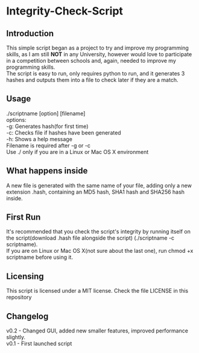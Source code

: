 # Integrity-Check-Script
## Introduction
  This simple script began as a project to try and improve my programming skills, as I am still **NOT** in any University, however would love to participate in a competition between schools and, again, needed to improve my programming skills.<br/>
  The script is easy to run, only requires python to run, and it generates 3 hashes and outputs them into a file to check later if they are a match.
## Usage
  ./scriptname [option] \[filename] <br/>
  options: <br/>
    -g: Generates hash(for first time)<br/>
    -c: Checks file if hashes have been generated<br/>
    -h: Shows a help message<br/>
  Filename is required after -g or -c<br/>
  Use ./ only if you are in a Linux or Mac OS X environment<br/>
## What happens inside
  A new file is generated with the same name of your file, adding only a new extension .hash, containing an MD5 hash, SHA1 hash and SHA256 hash inside.
## First Run
  It's recommended that you check the script's integrity by running itself on the script(download .hash file alongside the script)
  (./scriptname -c scriptname).<br/>
  If you are on Linux or Mac OS X(not sure about the last one), run chmod +x scriptname before using it.
## Licensing
  This script is licensed under a MIT license. Check the file LICENSE in this repository
## Changelog
  v0.2 - Changed GUI, added new smaller features, improved performance slightly.<br/>
  v0.1 - First launched script
